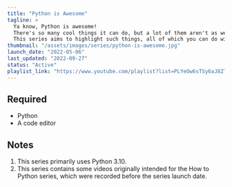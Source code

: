 ```yaml
---
title: "Python is Awesome"
tagline: >
  Ya know, Python is awesome!
  There's so many cool things it can do, but a lot of them aren't as well known as they should be.
  This series aims to highlight such things, all of which you can do without installing a thing!
thumbnail: "/assets/images/series/python-is-awesome.jpg"
launch_date: "2022-05-06"
last_updated: "2022-09-27"
status: "Active"
playlist_link: "https://www.youtube.com/playlist?list=PLYeOw6sTSy6aJ8ZlA4vGvgGVo42IhF-Pc"
---
```


## Required

- Python
- A code editor

## Notes

1. This series primarily uses Python 3.10.
2. This series contains some videos originally intended for the How to Python series, which were recorded before the series launch date.
